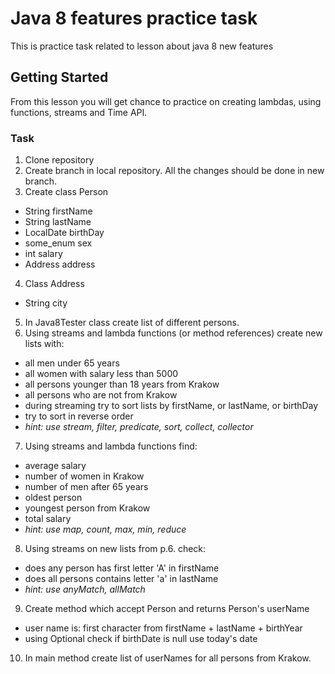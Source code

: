 # Java 8 features practice task

This is practice task related to lesson about java 8 new features

## Getting Started

From this lesson you will get chance to practice on creating lambdas, using functions, streams and Time API.

### Task

1. Clone repository
2. Create branch in local repository. All the changes should be done in new branch.
3. Create class Person
* String firstName
* String lastName
* LocalDate birthDay
* some_enum sex
* int salary
* Address address
4. Class Address
* String city
5. In Java8Tester class create list of different persons.
6. Using streams and lambda functions (or method references) create new lists with:
* all men under 65 years
* all women with salary less than 5000
* all persons younger than 18 years from Krakow
* all persons who are not from Krakow
* during streaming try to sort lists by firstName, or lastName, or birthDay
* try to sort in reverse order
* _hint: use stream, filter, predicate, sort, collect, collector_
7. Using streams and lambda functions find:
* average salary
* number of women in Krakow
* number of men after 65 years
* oldest person
* youngest person from Krakow
* total salary
* _hint: use map, count, max, min, reduce_
8. Using streams on new lists from p.6. check:
* does any person has first letter 'A' in firstName
* does all persons contains letter 'a' in lastName
* _hint: use anyMatch, allMatch_ 
9. Create method which accept Person and returns Person's userName
* user name is: first character from firstName + lastName + birthYear
* using Optional check if birthDate is null use today's date
10. In main method create list of userNames for all persons from Krakow.